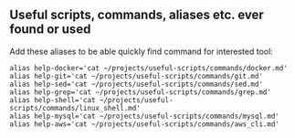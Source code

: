 ## Useful scripts, commands, aliases etc. ever found or used

Add these aliases to be able quickly find command for interested tool:

```
alias help-docker='cat ~/projects/useful-scripts/commands/docker.md'  
alias help-git='cat ~/projects/useful-scripts/commands/git.md'  
alias help-sed='cat ~/projects/useful-scripts/commands/sed.md'  
alias help-grep='cat ~/projects/useful-scripts/commands/grep.md'  
alias help-shell='cat ~/projects/useful-scripts/commands/linux_shell.md'  
alias help-mysql='cat ~/projects/useful-scripts/commands/mysql.md'  
alias help-aws='cat ~/projects/useful-scripts/commands/aws_cli.md'  
```
